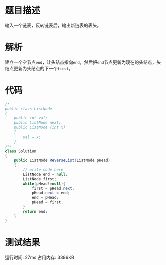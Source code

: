 # 题目描述
输入一个链表，反转链表后，输出新链表的表头。
# 解析
建立一个空节点`end`，让头结点指向`end`，然后把`end`节点更新为现在的头结点，头结点更新为头结点的下一个`first`。
# 代码
```c#
/*
public class ListNode
{
    public int val;
    public ListNode next;
    public ListNode (int x)
    {
        val = x;
    }
}*/
class Solution
{
    public ListNode ReverseList(ListNode pHead)
    {
        // write code here        
        ListNode end = null;
        ListNode first;
        while(pHead!=null){
            first = pHead.next;
            pHead.next = end;
            end = pHead;
            pHead = first;
        }
        return end;
    }
}
```
# 测试结果
运行时间: 27ms 占用内存: 3396KB
